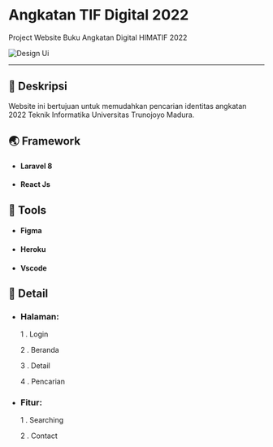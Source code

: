 # Angkatan TIF Digital 2022
Project Website Buku Angkatan Digital HIMATIF 2022

![Design Ui](https://i.ibb.co/j4jvtD4/Desktop-2-3.png)

---

## 🚀 Deskripsi
Website ini bertujuan untuk memudahkan pencarian identitas angkatan 2022 Teknik Informatika Universitas Trunojoyo Madura.

## 🌏 Framework
- #### Laravel 8 
- #### React Js  

## 🔧 Tools
- #### Figma
- #### Heroku
- #### Vscode

## 📑 Detail 
- ### Halaman:
    1 . Login

    2 . Beranda

    3 . Detail

    4 . Pencarian
- ### Fitur:
    1 . Searching

    2 . Contact
